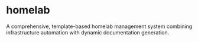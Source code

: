 # homelab
A comprehensive, template-based homelab management system combining infrastructure automation with dynamic documentation generation.
